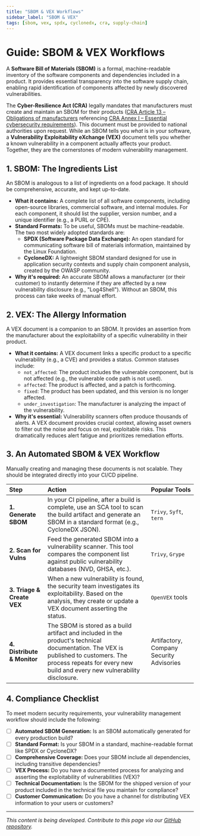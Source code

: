 ```yaml
---
title: "SBOM & VEX Workflows"
sidebar_label: "SBOM & VEX"
tags: [sbom, vex, spdx, cyclonedx, cra, supply-chain]
---
```

# Guide: SBOM & VEX Workflows

A **Software Bill of Materials (SBOM)** is a formal, machine-readable inventory of the software components and dependencies included in a product. It provides essential transparency into the software supply chain, enabling rapid identification of components affected by newly discovered vulnerabilities.

The **Cyber-Resilience Act (CRA)** legally mandates that manufacturers must create and maintain an SBOM for their products ([CRA Article 13 – Obligations of manufacturers][cra_art13_obligation] referencing [CRA Annex I – Essential cybersecurity requirements][cra_annexI]). This document must be provided to national authorities upon request. While an SBOM tells you *what* is in your software, a **Vulnerability Exploitability eXchange (VEX)** document tells you whether a known vulnerability in a component actually affects your product. Together, they are the cornerstones of modern vulnerability management.

## 1. SBOM: The Ingredients List

An SBOM is analogous to a list of ingredients on a food package. It should be comprehensive, accurate, and kept up-to-date.

-   **What it contains:** A complete list of all software components, including open-source libraries, commercial software, and internal modules. For each component, it should list the supplier, version number, and a unique identifier (e.g., a PURL or CPE).
-   **Standard Formats:** To be useful, SBOMs must be machine-readable. The two most widely adopted standards are:
    -   **SPDX (Software Package Data Exchange):** An open standard for communicating software bill of materials information, maintained by the Linux Foundation.
    -   **CycloneDX:** A lightweight SBOM standard designed for use in application security contexts and supply chain component analysis, created by the OWASP community.
-   **Why it's required:** An accurate SBOM allows a manufacturer (or their customer) to instantly determine if they are affected by a new vulnerability disclosure (e.g., "Log4Shell"). Without an SBOM, this process can take weeks of manual effort.

## 2. VEX: The Allergy Information

A VEX document is a companion to an SBOM. It provides an assertion from the manufacturer about the exploitability of a specific vulnerability in their product.

-   **What it contains:** A VEX document links a specific product to a specific vulnerability (e.g., a CVE) and provides a status. Common statuses include:
    -   `not_affected`: The product includes the vulnerable component, but is not affected (e.g., the vulnerable code path is not used).
    -   `affected`: The product is affected, and a patch is forthcoming.
    -   `fixed`: The product has been updated, and this version is no longer affected.
    -   `under_investigation`: The manufacturer is analyzing the impact of the vulnerability.
-   **Why it's essential:** Vulnerability scanners often produce thousands of alerts. A VEX document provides crucial context, allowing asset owners to filter out the noise and focus on real, exploitable risks. This dramatically reduces alert fatigue and prioritizes remediation efforts.

## 3. An Automated SBOM & VEX Workflow

Manually creating and managing these documents is not scalable. They should be integrated directly into your CI/CD pipeline.

| Step | Action | Popular Tools |
| :--- | :--- | :--- |
| **1. Generate SBOM** | In your CI pipeline, after a build is complete, use an SCA tool to scan the build artifact and generate an SBOM in a standard format (e.g., CycloneDX JSON). | `Trivy`, `Syft`, `tern` |
| **2. Scan for Vulns** | Feed the generated SBOM into a vulnerability scanner. This tool compares the component list against public vulnerability databases (NVD, GHSA, etc.). | `Trivy`, `Grype` |
| **3. Triage & Create VEX** | When a new vulnerability is found, the security team investigates its exploitability. Based on the analysis, they create or update a VEX document asserting the status. | `OpenVEX` tools |
| **4. Distribute & Monitor** | The SBOM is stored as a build artifact and included in the product's technical documentation. The VEX is published to customers. The process repeats for every new build and every new vulnerability disclosure. | Artifactory, Company Security Advisories |

## 4. Compliance Checklist

To meet modern security requirements, your vulnerability management workflow should include the following:

- [ ] **Automated SBOM Generation:** Is an SBOM automatically generated for every production build?
- [ ] **Standard Format:** Is your SBOM in a standard, machine-readable format like SPDX or CycloneDX?
- [ ] **Comprehensive Coverage:** Does your SBOM include all dependencies, including transitive dependencies?
- [ ] **VEX Process:** Do you have a documented process for analyzing and asserting the exploitability of vulnerabilities (VEX)?
- [ ] **Technical Documentation:** Is the SBOM for the shipped version of your product included in the technical file you maintain for compliance?
- [ ] **Customer Communication:** Do you have a channel for distributing VEX information to your users or customers?

---

*This content is being developed. Contribute to this page via our [GitHub repository](https://github.com/sbd-community/handbook).*

<!-- Shared links -->
[cra_art13_obligation]: ../../standards/cra-overview#core-manufacturer-obligations "CRA Article 13 – Obligations of manufacturers"
[cra_annexI]: ../../standards/cra-overview#annex-i-benchmarks "CRA Annex I – Essential cybersecurity requirements"
[cra_annexI_partII]: ../../standards/cra-overview#annex-i-benchmarks "CRA Annex I, Part II – Vulnerability handling requirements" 